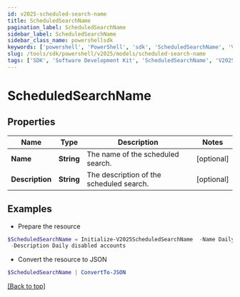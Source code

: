 ```yaml
---
id: v2025-scheduled-search-name
title: ScheduledSearchName
pagination_label: ScheduledSearchName
sidebar_label: ScheduledSearchName
sidebar_class_name: powershellsdk
keywords: ['powershell', 'PowerShell', 'sdk', 'ScheduledSearchName', 'V2025ScheduledSearchName'] 
slug: /tools/sdk/powershell/v2025/models/scheduled-search-name
tags: ['SDK', 'Software Development Kit', 'ScheduledSearchName', 'V2025ScheduledSearchName']
---
```



# ScheduledSearchName

## Properties

Name | Type | Description | Notes
------------ | ------------- | ------------- | -------------
**Name** | **String** | The name of the scheduled search.  | [optional] 
**Description** | **String** | The description of the scheduled search.  | [optional] 

## Examples

- Prepare the resource
```powershell
$ScheduledSearchName = Initialize-V2025ScheduledSearchName  -Name Daily disabled accounts `
 -Description Daily disabled accounts
```

- Convert the resource to JSON
```powershell
$ScheduledSearchName | ConvertTo-JSON
```


[[Back to top]](#) 

